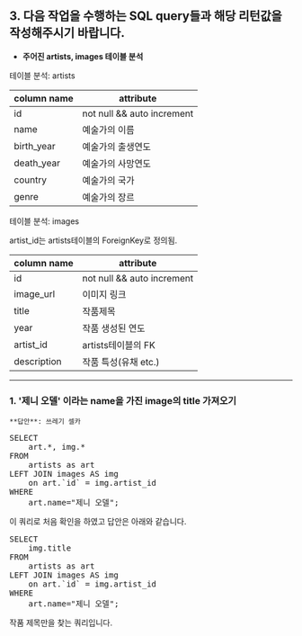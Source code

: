 ## 3. 다음 작업을 수행하는 SQL query들과 해당 리턴값을 작성해주시기 바랍니다.

* **주어진 artists, images 테이블 분석**


테이블 분석: artists

| column name | attribute |
| ------------- | ------------- |
| id  | not null && auto increment  |
| name  | 예술가의 이름 |
| birth_year  | 예술가의 출생연도  |
| death_year  | 예술가의 사망연도  |
| country  | 예술가의 국가  |
| genre | 예술가의 장르  |



테이블 분석: images 

artist_id는 artists테이블의 ForeignKey로 정의됨.

| column name | attribute |
| ------------- | ------------- |
| id  | not null && auto increment  |
| image_url  | 이미지 링크  |
| title  | 작품제목  |
| year  | 작품 생성된 연도  |
| artist_id  | artists테이블의 FK  |
| description  | 작품 특성(유채 etc.)  |


----------

### 1. '제니 오델' 이라는 name을 가진 image의 title 가져오기
    
    **답안**: 쓰레기 셀카

<pre>
SELECT
	art.*, img.*
FROM
	artists as art
LEFT JOIN images AS img
	on art.`id` = img.artist_id
WHERE
	art.name="제니 오델";
</pre>

이 쿼리로 처음 확인을 하였고 답안은 아래와 같습니다.

<pre>
SELECT
	img.title
FROM
	artists as art
LEFT JOIN images AS img
	on art.`id` = img.artist_id
WHERE
	art.name="제니 오델";
</pre>

작품 제목만을 찾는 쿼리입니다.


